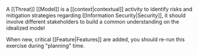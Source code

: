 A [[Threat]] [[Model]] is a [[context|contextual]] activity to identify risks and mitigation strategies regarding [[Information Security|Security]], it should involve different stakeholders to build a common understanding on the idealized model

When new, critical [[Feature|Features]] are added, you should re-run this exercise during "planning" time.